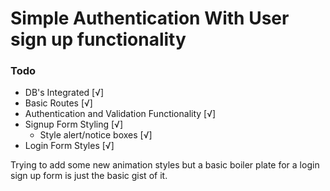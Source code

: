 # Simple Authentication With User sign up functionality

### Todo
* DB's Integrated [√]
* Basic Routes [√]
* Authentication and Validation Functionality [√]
* Signup Form Styling [√]
  * Style alert/notice boxes [√]
* Login Form Styles [√]


Trying to add some new animation styles but a basic boiler plate for a login sign up form is just the basic gist of it.
